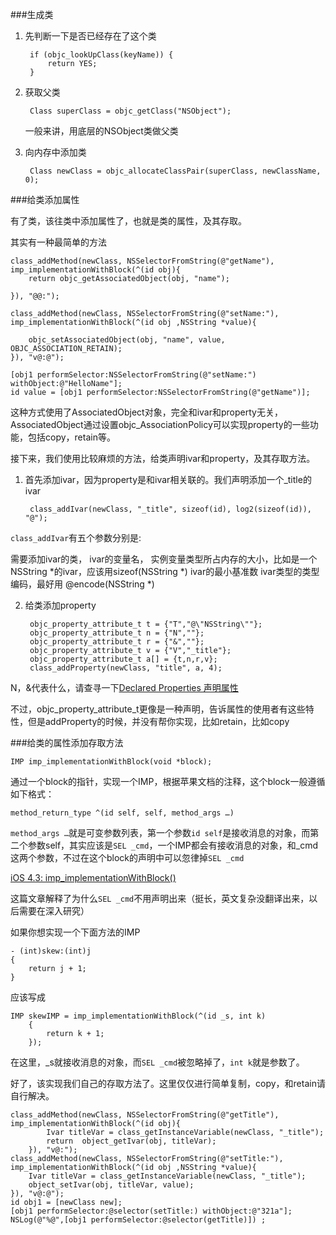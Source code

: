 


###生成类

1. 先判断一下是否已经存在了这个类
    
        if (objc_lookUpClass(keyName)) {
            return YES;
        }

2. 获取父类

        Class superClass = objc_getClass("NSObject");
    
    一般来讲，用底层的NSObject类做父类

3. 向内存中添加类

        Class newClass = objc_allocateClassPair(superClass, newClassName, 0);
        
    

###给类添加属性

有了类，该往类中添加属性了，也就是类的属性，及其存取。

其实有一种最简单的方法
    
    class_addMethod(newClass, NSSelectorFromString(@"getName"), imp_implementationWithBlock(^(id obj){
        return objc_getAssociatedObject(obj, "name");
        
    }), "@@:");
    
    class_addMethod(newClass, NSSelectorFromString(@"setName:"), imp_implementationWithBlock(^(id obj ,NSString *value){
    
        objc_setAssociatedObject(obj, "name", value, OBJC_ASSOCIATION_RETAIN);
    }), "v@:@");
    
    [obj1 performSelector:NSSelectorFromString(@"setName:") withObject:@"HelloName"];
    id value = [obj1 performSelector:NSSelectorFromString(@"getName")];

这种方式使用了AssociatedObject对象，完全和ivar和property无关，AssociatedObject通过设置objc_AssociationPolicy可以实现property的一些功能，包括copy，retain等。



接下来，我们使用比较麻烦的方法，给类声明ivar和property，及其存取方法。

1. 首先添加ivar，因为property是和ivar相关联的。我们声明添加一个_title的ivar

        class_addIvar(newClass, "_title", sizeof(id), log2(sizeof(id)), "@");

    
`class_addIvar`有五个参数分别是:

需要添加ivar的类，
ivar的变量名，
实例变量类型所占内存的大小，比如是一个NSString *的ivar，应该用sizeof(NSString *)
ivar的最小基准数
ivar类型的类型编码，最好用 @encode(NSString *)

2. 给类添加property

        objc_property_attribute_t t = {"T","@\"NSString\""};
        objc_property_attribute_t n = {"N",""};
        objc_property_attribute_t r = {"&",""};
        objc_property_attribute_t v = {"V","_title"};
        objc_property_attribute_t a[] = {t,n,r,v};
        class_addProperty(newClass, "title", a, 4);

N，&代表什么，请查寻一下[Declared Properties 声明属性](https://developer.apple.com/library/mac/DOCUMENTATION/Cocoa/Conceptual/ObjCRuntimeGuide/Articles/ocrtPropertyIntrospection.html#//apple_ref/doc/uid/TP40008048-CH101-SW1)

不过，objc_property_attribute_t更像是一种声明，告诉属性的使用者有这些特性，但是addProperty的时候，并没有帮你实现，比如retain，比如copy

###给类的属性添加存取方法



    IMP imp_implementationWithBlock(void *block);


通过一个block的指针，实现一个IMP，根据苹果文档的注释，这个block一般遵循如下格式：


    method_return_type ^(id self, self, method_args …)



`method_args …`就是可变参数列表，第一个参数`id self`是接收消息的对象，而第二个参数self，其实应该是`SEL _cmd`，一个IMP都会有接收消息的对象，和_cmd这两个参数，不过在这个block的声明中可以忽律掉`SEL _cmd`

[iOS 4.3: imp_implementationWithBlock()](http://www.friday.com/bbum/2011/03/17/ios-4-3-imp_implementationwithblock/)

这篇文章解释了为什么`SEL _cmd`不用声明出来（挺长，英文复杂没翻译出来，以后需要在深入研究）


如果你想实现一个下面方法的IMP

    - (int)skew:(int)j
    {
        return j + 1;
    }
    
应该写成

    IMP skewIMP = imp_implementationWithBlock(^(id _s, int k)
        {
            return k + 1;
        });
        
在这里，_s就接收消息的对象，而`SEL _cmd`被忽略掉了，`int k`就是参数了。

好了，该实现我们自己的存取方法了。这里仅仅进行简单复制，copy，和retain请自行解决。

    class_addMethod(newClass, NSSelectorFromString(@"getTitle"), imp_implementationWithBlock(^(id obj){
            Ivar titleVar = class_getInstanceVariable(newClass, "_title");
            return  object_getIvar(obj, titleVar);
        }), "v@:");
    class_addMethod(newClass, NSSelectorFromString(@"setTitle:"), imp_implementationWithBlock(^(id obj ,NSString *value){
        Ivar titleVar = class_getInstanceVariable(newClass, "_title");
        object_setIvar(obj, titleVar, value);
    }), "v@:@");
    id obj1 = [newClass new];
    [obj1 performSelector:@selector(setTitle:) withObject:@"321a"];
    NSLog(@"%@",[obj1 performSelector:@selector(getTitle)]) ;
